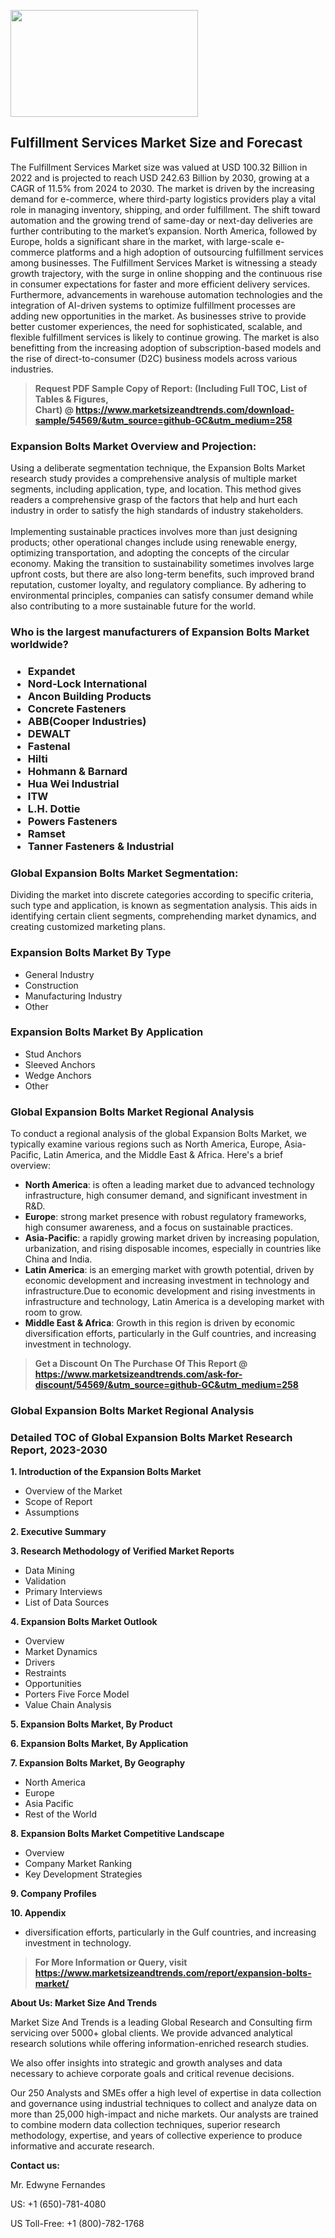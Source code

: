 <p><img class="alignnone size-medium wp-image-20088" src="https://ffe5etoiles.com/wp-content/uploads/2024/12/MST1-300x171.png" alt="" width="300" height="171" /></p><h2>Fulfillment Services Market Size and Forecast</h2><p>The Fulfillment Services Market size was valued at USD 100.32 Billion in 2022 and is projected to reach USD 242.63 Billion by 2030, growing at a CAGR of 11.5% from 2024 to 2030. The market is driven by the increasing demand for e-commerce, where third-party logistics providers play a vital role in managing inventory, shipping, and order fulfillment. The shift toward automation and the growing trend of same-day or next-day deliveries are further contributing to the market’s expansion. North America, followed by Europe, holds a significant share in the market, with large-scale e-commerce platforms and a high adoption of outsourcing fulfillment services among businesses. The Fulfillment Services Market is witnessing a steady growth trajectory, with the surge in online shopping and the continuous rise in consumer expectations for faster and more efficient delivery services. Furthermore, advancements in warehouse automation technologies and the integration of AI-driven systems to optimize fulfillment processes are adding new opportunities in the market. As businesses strive to provide better customer experiences, the need for sophisticated, scalable, and flexible fulfillment services is likely to continue growing. The market is also benefitting from the increasing adoption of subscription-based models and the rise of direct-to-consumer (D2C) business models across various industries.</p></p><blockquote id="" class=""><strong>Request PDF Sample Copy of Report: (Including Full TOC, List of Tables &amp; Figures, Chart)&nbsp;@&nbsp;<strong><a href="https://www.marketsizeandtrends.com/download-sample/54569/&utm_source=github-GC&utm_medium=258" target="_blank">https://www.marketsizeandtrends.com/download-sample/54569/&utm_source=github-GC&utm_medium=258</a></strong></strong></blockquote><h3 id="" class="">Expansion Bolts Market&nbsp;Overview and Projection:</h3><p id="" class="">Using a deliberate segmentation technique, the Expansion Bolts Market research study provides a comprehensive analysis of multiple market segments, including application, type, and location. This method gives readers a comprehensive grasp of the factors that help and hurt each industry in order to satisfy the high standards of industry stakeholders. <br /> <br />Implementing sustainable practices involves more than just designing products; other operational changes include using renewable energy, optimizing transportation, and adopting the concepts of the circular economy. Making the transition to sustainability sometimes involves large upfront costs, but there are also long-term benefits, such improved brand reputation, customer loyalty, and regulatory compliance. By adhering to environmental principles, companies can satisfy consumer demand while also contributing to a more sustainable future for the world.</p><h3 id="" class="">Who is the largest manufacturers of&nbsp;Expansion Bolts Market worldwide?</h3><h3 class=""><p><ul><li>Expandet </li><li> Nord-Lock International </li><li> Ancon Building Products </li><li> Concrete Fasteners </li><li> ABB(Cooper Industries) </li><li> DEWALT </li><li> Fastenal </li><li> Hilti </li><li> Hohmann & Barnard </li><li> Hua Wei Industrial </li><li> ITW </li><li> L.H. Dottie </li><li> Powers Fasteners </li><li> Ramset </li><li> Tanner Fasteners & Industrial</li></ul></p></h3><h3 id="" class="">Global&nbsp;Expansion Bolts Market Segmentation:</h3><p id="" class="">Dividing the market into discrete categories according to specific criteria, such type and application, is known as segmentation analysis. This aids in identifying certain client segments, comprehending market dynamics, and creating customized marketing plans.</p><h3 id="" class="">Expansion Bolts Market&nbsp;By Type</h3><p><p><ul><li>General Industry </li><li> Construction </li><li> Manufacturing Industry </li><li> Other</p></li></ul></p></p><h3 id="" class="">Expansion Bolts Market&nbsp;By Application</h3><p class=""><p><ul><li>Stud Anchors </li><li> Sleeved Anchors </li><li> Wedge Anchors </li><li> Other</li></ul></p></p><h3 id="" class="">Global Expansion Bolts Market Regional Analysis</h3><p id="" class="">To conduct a regional analysis of the global Expansion Bolts Market, we typically examine various regions such as North America, Europe, Asia-Pacific, Latin America, and the Middle East &amp; Africa. Here's a brief overview:</p><ul><li><strong>North America</strong>: is often a leading market due to advanced technology infrastructure, high consumer demand, and significant investment in R&amp;D.</li><li><strong>Europe</strong>: strong market presence with robust regulatory frameworks, high consumer awareness, and a focus on sustainable practices.</li><li><strong>Asia-Pacific</strong>: a rapidly growing market driven by increasing population, urbanization, and rising disposable incomes, especially in countries like China and India.</li><li><strong>Latin America</strong>: is an emerging market with growth potential, driven by economic development and increasing investment in technology and infrastructure.Due to economic development and rising investments in infrastructure and technology, Latin America is a developing market with room to grow.</li><li><strong>Middle East &amp; Africa</strong>: Growth in this region is driven by economic diversification efforts, particularly in the Gulf countries, and increasing investment in technology.</li></ul><blockquote id="" class=""><strong>Get a Discount On The Purchase Of This Report @ <strong><a href="https://www.marketsizeandtrends.com/ask-for-discount/54569/&utm_source=github-GC&utm_medium=258" target="_blank">https://www.marketsizeandtrends.com/ask-for-discount/54569/&utm_source=github-GC&utm_medium=258</a></strong></strong></blockquote><h3 id="" class="">Global Expansion Bolts Market Regional Analysis</h3><h3 id="" class="">Detailed TOC of Global Expansion Bolts Market Research Report, 2023-2030</h3><p id="" class=""><strong>1. Introduction of the Expansion Bolts Market</strong></p><ul><li>Overview of the Market</li><li>Scope of Report</li><li>Assumptions</li></ul><p id="" class=""><strong>2. Executive Summary</strong></p><p id="" class=""><strong>3. Research Methodology of Verified Market Reports</strong></p><ul><li>Data Mining</li><li>Validation</li><li>Primary Interviews</li><li>List of Data Sources</li></ul><p id="" class=""><strong>4. Expansion Bolts Market Outlook</strong></p><ul><li>Overview</li><li>Market Dynamics</li><li>Drivers</li><li>Restraints</li><li>Opportunities</li><li>Porters Five Force Model</li><li>Value Chain Analysis</li></ul><p id="" class=""><strong>5. Expansion Bolts Market, By Product</strong></p><p id="" class=""><strong>6. Expansion Bolts Market, By Application</strong></p><p id="" class=""><strong>7. Expansion Bolts Market, By Geography</strong></p><ul><li>North America</li><li>Europe</li><li>Asia Pacific</li><li>Rest of the World</li></ul><p id="" class=""><strong>8. Expansion Bolts Market Competitive Landscape</strong></p><ul><li>Overview</li><li>Company Market Ranking</li><li>Key Development Strategies</li></ul><p id="" class=""><strong>9. Company Profiles</strong></p><p id="" class=""><strong>10. Appendix</strong></p><ul><li>diversification efforts, particularly in the Gulf countries, and increasing investment in technology.</li></ul><blockquote id="" class=""><strong>For More Information or Query, visit <strong><strong><a href="https://www.marketsizeandtrends.com/report/expansion-bolts-market/" target="_blank">https://www.marketsizeandtrends.com/report/expansion-bolts-market/</a></strong></strong></strong></blockquote><p id="" class=""><strong>About Us: Market Size And Trends</strong></p><p id="" class="">Market Size And Trends is a leading Global Research and Consulting firm servicing over 5000+ global clients. We provide advanced analytical research solutions while offering information-enriched research studies.</p><p id="" class="">We also offer insights into strategic and growth analyses and data necessary to achieve corporate goals and critical revenue decisions.</p><p id="" class="">Our 250 Analysts and SMEs offer a high level of expertise in data collection and governance using industrial techniques to collect and analyze data on more than 25,000 high-impact and niche markets. Our analysts are trained to combine modern data collection techniques, superior research methodology, expertise, and years of collective experience to produce informative and accurate research.</p><p id="" class=""><strong>Contact us:</strong></p><p id="" class="">Mr. Edwyne Fernandes</p><p id="" class="">US: +1 (650)-781-4080</p><p id="" class="">US Toll-Free: +1 (800)-782-1768</p>
